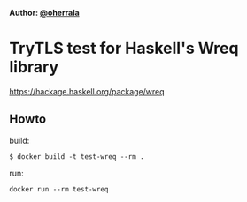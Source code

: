 **Author: [@oherrala](https://github.com/oherrala)**

# TryTLS test for Haskell's Wreq library

https://hackage.haskell.org/package/wreq

## Howto

build:

```
$ docker build -t test-wreq --rm .
```

run:

```
docker run --rm test-wreq
```
